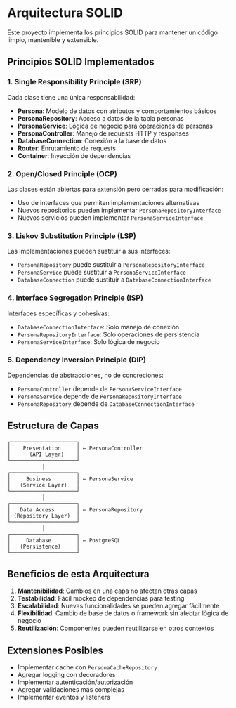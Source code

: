 # Arquitectura SOLID

Este proyecto implementa los principios SOLID para mantener un código limpio, mantenible y extensible.

## Principios SOLID Implementados

### 1. Single Responsibility Principle (SRP)

Cada clase tiene una única responsabilidad:

- **Persona**: Modelo de datos con atributos y comportamientos básicos
- **PersonaRepository**: Acceso a datos de la tabla personas
- **PersonaService**: Lógica de negocio para operaciones de personas
- **PersonaController**: Manejo de requests HTTP y responses
- **DatabaseConnection**: Conexión a la base de datos
- **Router**: Enrutamiento de requests
- **Container**: Inyección de dependencias

### 2. Open/Closed Principle (OCP)

Las clases están abiertas para extensión pero cerradas para modificación:

- Uso de interfaces que permiten implementaciones alternativas
- Nuevos repositorios pueden implementar `PersonaRepositoryInterface`
- Nuevos servicios pueden implementar `PersonaServiceInterface`

### 3. Liskov Substitution Principle (LSP)

Las implementaciones pueden sustituir a sus interfaces:

- `PersonaRepository` puede sustituir a `PersonaRepositoryInterface`
- `PersonaService` puede sustituir a `PersonaServiceInterface`
- `DatabaseConnection` puede sustituir a `DatabaseConnectionInterface`

### 4. Interface Segregation Principle (ISP)

Interfaces específicas y cohesivas:

- `DatabaseConnectionInterface`: Solo manejo de conexión
- `PersonaRepositoryInterface`: Solo operaciones de persistencia
- `PersonaServiceInterface`: Solo lógica de negocio

### 5. Dependency Inversion Principle (DIP)

Dependencias de abstracciones, no de concreciones:

- `PersonaController` depende de `PersonaServiceInterface`
- `PersonaService` depende de `PersonaRepositoryInterface`
- `PersonaRepository` depende de `DatabaseConnectionInterface`

## Estructura de Capas

```
┌─────────────────────┐
│    Presentation     │ ← PersonaController
│      (API Layer)    │
└─────────────────────┘
           │
┌─────────────────────┐
│     Business        │ ← PersonaService
│   (Service Layer)   │
└─────────────────────┘
           │
┌─────────────────────┐
│   Data Access       │ ← PersonaRepository
│ (Repository Layer)  │
└─────────────────────┘
           │
┌─────────────────────┐
│     Database        │ ← PostgreSQL
│   (Persistence)     │
└─────────────────────┘
```

## Beneficios de esta Arquitectura

1. **Mantenibilidad**: Cambios en una capa no afectan otras capas
2. **Testabilidad**: Fácil mockeo de dependencias para testing
3. **Escalabilidad**: Nuevas funcionalidades se pueden agregar fácilmente
4. **Flexibilidad**: Cambio de base de datos o framework sin afectar lógica de negocio
5. **Reutilización**: Componentes pueden reutilizarse en otros contextos

## Extensiones Posibles

- Implementar cache con `PersonaCacheRepository`
- Agregar logging con decoradores
- Implementar autenticación/autorización
- Agregar validaciones más complejas
- Implementar eventos y listeners
